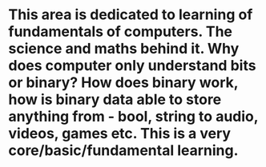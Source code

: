 # This area is dedicated to learning of fundamentals of computers. The science and maths behind it. Why does computer only understand bits or binary? How does binary work, how is binary data able to store anything from - bool, string to audio, videos, games etc. This is a very core/basic/fundamental learning.
